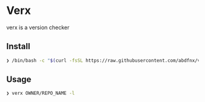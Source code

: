 # Verx

verx is a version checker

## Install

```sh
❯ /bin/bash -c "$(curl -fsSL https://raw.githubusercontent.com/abdfnx/verx/HEAD/install.sh)"
```

## Usage

```sh
❯ verx OWNER/REPO_NAME -l
```
